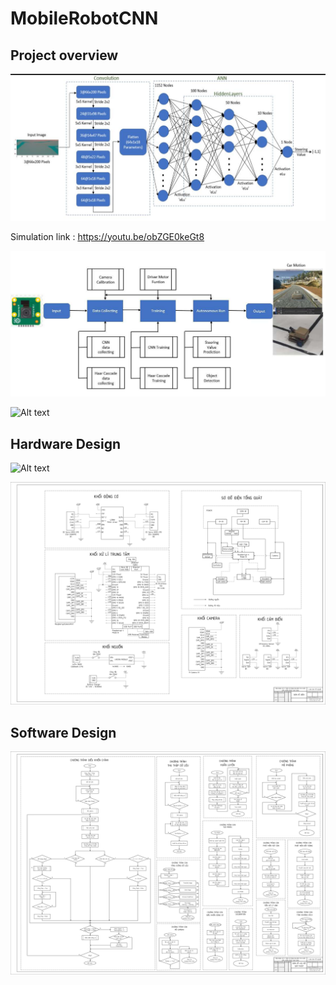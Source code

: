 ﻿# MobileRobotCNN
 
## Project overview

![Alt text](<Source/Document/image2.png>)

Simulation link : https://youtu.be/obZGE0keGt8

![Alt text](<Source/Document/image.png>)


![Alt text](<Source/Document/CQ Huynh Minh Khanh - Ung dung xu ly anh va mang no ron tich chap dieu khien robot giao hang-140-143 (1)_pages-to-jpg-0001.jpg>)

## Hardware Design

![Alt text](<Source/Document/CQ Huynh Minh Khanh - Ung dung xu ly anh va mang no ron tich chap dieu khien robot giao hang-140-143 (1)_pages-to-jpg-0002.jpg>)

![Alt text](<Source/Document/CQ Huynh Minh Khanh - Ung dung xu ly anh va mang no ron tich chap dieu khien robot giao hang-140-143 (1)_pages-to-jpg-0003.jpg>)

## Software Design

![Alt text](<Source/Document/CQ Huynh Minh Khanh - Ung dung xu ly anh va mang no ron tich chap dieu khien robot giao hang-140-143 (1)_pages-to-jpg-0004.jpg>)
